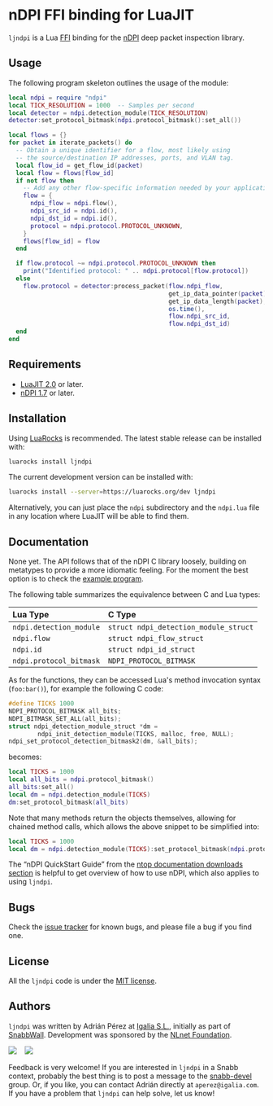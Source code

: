 # nDPI FFI binding for LuaJIT

`ljndpi` is a Lua [FFI](http://luajit.org/ext_ffi.html) binding for the
[nDPI][ndpi] deep packet inspection library.

## Usage

The following program skeleton outlines the usage of the module:

```lua
local ndpi = require "ndpi"
local TICK_RESOLUTION = 1000  -- Samples per second
local detector = ndpi.detection_module(TICK_RESOLUTION)
detector:set_protocol_bitmask(ndpi.protocol_bitmask():set_all())

local flows = {}
for packet in iterate_packets() do
  -- Obtain a unique identifier for a flow, most likely using
  -- the source/destination IP addresses, ports, and VLAN tag.
  local flow_id = get_flow_id(packet)
  local flow = flows[flow_id]
  if not flow then
    -- Add any other flow-specific information needed by your application.
    flow = {
      ndpi_flow = ndpi.flow(),
      ndpi_src_id = ndpi.id(),
      ndpi_dst_id = ndpi.id(),
      protocol = ndpi.protocol.PROTOCOL_UNKNOWN,
    }
    flows[flow_id] = flow
  end

  if flow.protocol ~= ndpi.protocol.PROTOCOL_UNKNOWN then
    print("Identified protocol: " .. ndpi.protocol[flow.protocol])
  else
    flow.protocol = detector:process_packet(flow.ndpi_flow,
                                            get_ip_data_pointer(packet),
                                            get_ip_data_length(packet),
                                            os.time(),
                                            flow.ndpi_src_id,
                                            flow.ndpi_dst_id)
  end
end
```

## Requirements

* [LuaJIT 2.0](http://www.luajit.org) or later.
* [nDPI 1.7][ndpi] or later.

## Installation

Using [LuaRocks](https://luarocks.org) is recommended. The latest stable
release can be installed with:

```sh
luarocks install ljndpi
```

The current development version can be installed with:

```sh
luarocks install --server=https://luarocks.org/dev ljndpi
```

Alternatively, you can just place the `ndpi` subdirectory and the `ndpi.lua`
file in any location where LuaJIT will be able to find them.


## Documentation

None yet. The API follows that of the nDPI C library loosely, building on
metatypes to provide a more idiomatic feeling. For the moment the best option
is to check the [example
program](https://github.com/aperezdc/ljndpi/blob/master/examples/readpcap).

The following table summarizes the equivalence between C and Lua types:

| Lua Type | C Type |
|:---------|:-------|
| `ndpi.detection_module` | `struct ndpi_detection_module_struct` |
| `ndpi.flow` | `struct ndpi_flow_struct` |
| `ndpi.id` | `struct ndpi_id_struct` |
| `ndpi.protocol_bitmask` | `NDPI_PROTOCOL_BITMASK` |

As for the functions, they can be accessed Lua's method invocation syntax
(`foo:bar()`), for example the following C code:

```c
#define TICKS 1000
NDPI_PROTOCOL_BITMASK all_bits;
NDPI_BITMASK_SET_ALL(all_bits);
struct ndpi_detection_module_struct *dm =
        ndpi_init_detection_module(TICKS, malloc, free, NULL);
ndpi_set_protocol_detection_bitmask2(dm, &all_bits);
```

becomes:

```lua
local TICKS = 1000
local all_bits = ndpi.protocol_bitmask()
all_bits:set_all()
local dm = ndpi.detection_module(TICKS)
dm:set_protocol_bitmask(all_bits)
```

Note that many methods return the objects themselves, allowing for chained
method calls, which allows the above snippet to be simplified into:

```lua
local TICKS = 1000
local dm = ndpi.detection_module(TICKS):set_protocol_bitmask(ndpi.protocol_bitmask():set_all())
```

The “nDPI QuickStart Guide” from the
[ntop documentation downloads
section](http://www.ntop.org/support/documentation/documentation/) is helpful
to get overview of how to use nDPI, which also applies to using `ljndpi`.


## Bugs

Check the [issue tracker](https://github.com/aperezdc/ljndpi/issues) for known
bugs, and please file a bug if you find one.


## License

All the `ljndpi` code is under the [MIT license](http://opensource.org/licenses/mit).


## Authors

`ljndpi` was written by Adrián Pérez at [Igalia S.L.](http://www.igalia.com),
initially as part of [SnabbWall](http://snabbwall.org). Development was
sponsored by the [NLnet Foundation](https://nlnet.nl/).

![](http://snabbwall.org/images/igalia-logo.png) &nbsp;&nbsp;
![](http://snabbwall.org/images/nlnet-logo.gif)

Feedback is very welcome! If you are interested in `ljndpi` in a Snabb
context, probably the best thing is to post a message to the
[snabb-devel](https://groups.google.com/forum/#!forum/snabb-devel) group. Or,
if you like, you can contact Adrián directly at `aperez@igalia.com`. If you
have a problem that `ljndpi` can help solve, let us know!

[ndpi]: http://www.ntop.org/products/deep-packet-inspection/ndpi/
